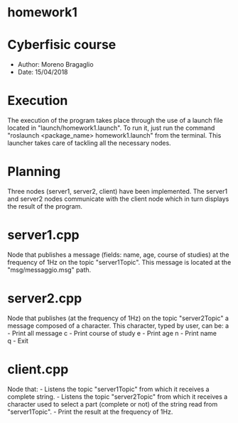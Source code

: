 # homework1

# Cyberfisic course
- Author: Moreno Bragaglio
- Date: 15/04/2018

# Execution
The execution of the program takes place through the use of a launch file located in "launch/homework1.launch". To run it, just run the command "roslaunch <package_name> homework1.launch" from the terminal. This launcher takes care of tackling all the necessary nodes.

# Planning
Three nodes (server1, server2, client) have been implemented. The server1 and server2 nodes communicate with the client node which in turn displays the result of the program.

# server1.cpp
Node that publishes a message (fields: name, age, course of studies) at the frequency of 1Hz on the topic "server1Topic". This message is located at the "msg/messaggio.msg" path.

# server2.cpp
Node that publishes (at the frequency of 1Hz) on the topic "server2Topic" a message composed of a character. This character, typed by user, can be:
	a - Print all message
	c - Print course of study
	e - Print age
	n - Print name	
	q - Exit
 
# client.cpp 
Node that:
	- Listens the topic "server1Topic" from which it receives a complete string. 
	- Listens the topic "server2Topic" from which it receives a character used to select a part (complete or not) of the string read from "server1Topic". 
	- Print the result at the frequency of 1Hz.
